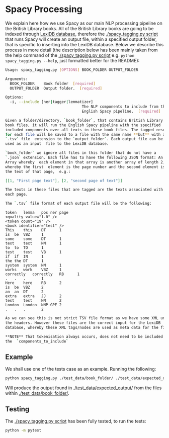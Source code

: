 # Spacy Processing

We explain here how we use Spacy as our main NLP processing pipeline on the British Library books. All of the British Library books are going to be indexed through [LexiDB database](https://github.com/UCREL/lexidb), therefore the [./spacy_tagging.py script](./spacy_tagging.py) that runs Spacy will create an output file, within a specified output folder, that is specific to inserting into the LexiDB database. Below we describe this process in more detail (the description below has been mainly taken from the help command of the [./spacy_tagging.py script](./spacy_tagging.py) e.g. `python spacy_tagging.py --help`, just formatted better for the README):


``` bash
Usage: spacy_tagging.py [OPTIONS] BOOK_FOLDER OUTPUT_FOLDER

Arguments:
  BOOK_FOLDER    Book folder  [required]
  OUTPUT_FOLDER  Output folder.  [required]

Options:
  -i, --include [ner|tagger|lemmatizer]
                                  The NLP components to include from the
                                  English Spacy pipeline.  [required]

Given a folder/directory, `book_folder`, that contains British Library OCR
book files, it will run the English Spacy pipeline with the specified
included components over all texts in these book files. The tagged result
for each file will be saved to a file with the same name **but** with a
`.tsv` file  extension to the `output_folder`. Each output file can be
used as an input  file to the LexiDB database.

`book_folder` we ignore all files in this folder that do not have a
`.json` extension. Each file has to have the following JSON format: An
Array whereby  each element in that array is another array of length 2,
whereby the first  element is the page number and the second element is
the text of that page,  e.g.:
```

```json
[[1, "First page text"], [2, "second page of text"]]
```

```bash
The texts in these files that are tagged are the texts associated with
each page.

The `.tsv` file format of each output file will be the following:

```

```tsv
token	lemma	pos	ner	page
<quality value="1.0" />
<token count="19" />
<book identifier="test" />
This	this	DT		1
is	be	VBZ		1
some	some	DT		1
text	text	NN		1
to	to	TO		1
test	test	VB		1
if	if	IN		1
the	the	DT		1
system	system	NN		1
works	work	VBZ		1
correctly	correctly	RB		1
.	.	.		1
Here	here	RB		2
is	be	VBZ		2
an	an	DT		2
extra	extra	JJ		2
test	test	NN		2
London	London	NNP	GPE	2
.	.	.		2
```
``` bash
As we can see this is not strict TSV file format as we have some XML under
the headers. However these files are the correct input for the LexiDB
database, whereby these XML tags/nodes are used as meta data for the file. Also we can see that we keep the page numbers that the tokens came from.

**NOTE** That tokenisation always occurs, does not need to be included in
the  `components_to_include`
```

## Example

We shall use one of the tests case as an example. Running the following:

``` bash
python spacy_tagging.py ./test_data/book_folder/ ./test_data/expected_output/ -i ner -i tagger -i lemmatizer
```

Will produce the output found in [./test_data/expected_output/](./test_data/expected_output/) from the files within [./test_data/book_folder/](./test_data/book_folder/).



## Testing

The [./spacy_tagging.py script](./spacy_tagging.py) has been fully tested, to run the tests:

``` bash
python -m pytest
```